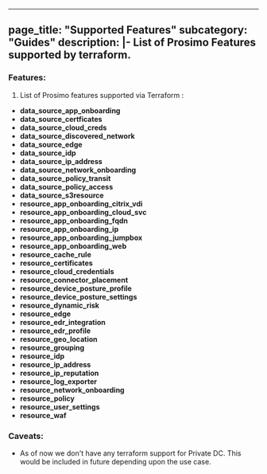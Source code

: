 
---
page_title: "Supported Features"
subcategory: "Guides"
description: |-
  List of Prosimo Features supported by terraform.
---
### Features:

1. List of Prosimo features supported via Terraform :
  - **data_source_app_onboarding**
  - **data_source_certficates**
  - **data_source_cloud_creds**
  - **data_source_discovered_network**
  - **data_source_edge**
  - **data_source_idp**
  - **data_source_ip_address**
  - **data_source_network_onboarding**
  - **data_source_policy_transit**
  - **data_source_policy_access**
  - **data_source_s3resource**
  - **resource_app_onboarding_citrix_vdi**
  - **resource_app_onboarding_cloud_svc**
  - **resource_app_onboarding_fqdn**
  - **resource_app_onboarding_ip**
  - **resource_app_onboarding_jumpbox**
  - **resource_app_onboarding_web**
  - **resource_cache_rule**
  - **resource_certificates**
  - **resource_cloud_credentials**
  - **resource_connector_placement**
  - **resource_device_posture_profile**
  - **resource_device_posture_settings**
  - **resource_dynamic_risk**
  - **resource_edge**
  - **resource_edr_integration**
  - **resource_edr_profile**
  - **resource_geo_location**
  - **resource_grouping**
  - **resource_idp**
  - **resource_ip_address**
  - **resource_ip_reputation**
  - **resource_log_exporter**
  - **resource_network_onboarding**
  - **resource_policy**
  - **resource_user_settings**
  - **resource_waf**

 ### Caveats:
 - As of now we don't have any terraform support for Private DC. This would be included in future depending upon the use case.